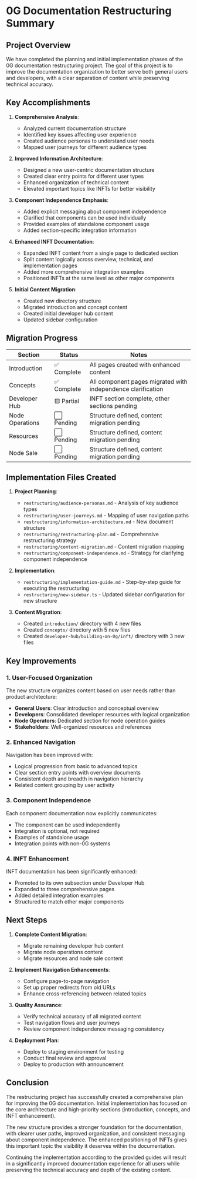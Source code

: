 # 0G Documentation Restructuring Summary

## Project Overview

We have completed the planning and initial implementation phases of the 0G documentation restructuring project. The goal of this project is to improve the documentation organization to better serve both general users and developers, with a clear separation of content while preserving technical accuracy.

## Key Accomplishments

1. **Comprehensive Analysis**:
   - Analyzed current documentation structure
   - Identified key issues affecting user experience
   - Created audience personas to understand user needs
   - Mapped user journeys for different audience types

2. **Improved Information Architecture**:
   - Designed a new user-centric documentation structure
   - Created clear entry points for different user types
   - Enhanced organization of technical content
   - Elevated important topics like INFTs for better visibility

3. **Component Independence Emphasis**:
   - Added explicit messaging about component independence
   - Clarified that components can be used individually
   - Provided examples of standalone component usage
   - Added section-specific integration information

4. **Enhanced INFT Documentation**:
   - Expanded INFT content from a single page to dedicated section
   - Split content logically across overview, technical, and implementation pages
   - Added more comprehensive integration examples
   - Positioned INFTs at the same level as other major components

5. **Initial Content Migration**:
   - Created new directory structure
   - Migrated introduction and concept content
   - Created initial developer hub content
   - Updated sidebar configuration

## Migration Progress

| Section | Status | Notes |
|---------|--------|-------|
| Introduction | ✅ Complete | All pages created with enhanced content |
| Concepts | ✅ Complete | All component pages migrated with independence clarification |
| Developer Hub | 🟨 Partial | INFT section complete, other sections pending |
| Node Operations | ⬜ Pending | Structure defined, content migration pending |
| Resources | ⬜ Pending | Structure defined, content migration pending |
| Node Sale | ⬜ Pending | Structure defined, content migration pending |

## Implementation Files Created

1. **Project Planning**:
   - `restructuring/audience-personas.md` - Analysis of key audience types
   - `restructuring/user-journeys.md` - Mapping of user navigation paths
   - `restructuring/information-architecture.md` - New document structure
   - `restructuring/restructuring-plan.md` - Comprehensive restructuring strategy
   - `restructuring/content-migration.md` - Content migration mapping
   - `restructuring/component-independence.md` - Strategy for clarifying component independence

2. **Implementation**:
   - `restructuring/implementation-guide.md` - Step-by-step guide for executing the restructuring
   - `restructuring/new-sidebar.ts` - Updated sidebar configuration for new structure

3. **Content Migration**:
   - Created `introduction/` directory with 4 new files
   - Created `concepts/` directory with 5 new files
   - Created `developer-hub/building-on-0g/inft/` directory with 3 new files

## Key Improvements

### 1. User-Focused Organization

The new structure organizes content based on user needs rather than product architecture:
- **General Users**: Clear introduction and conceptual overview
- **Developers**: Consolidated developer resources with logical organization
- **Node Operators**: Dedicated section for node operation guides
- **Stakeholders**: Well-organized resources and references

### 2. Enhanced Navigation

Navigation has been improved with:
- Logical progression from basic to advanced topics
- Clear section entry points with overview documents
- Consistent depth and breadth in navigation hierarchy
- Related content grouping by user activity

### 3. Component Independence

Each component documentation now explicitly communicates:
- The component can be used independently
- Integration is optional, not required
- Examples of standalone usage
- Integration points with non-0G systems

### 4. INFT Enhancement

INFT documentation has been significantly enhanced:
- Promoted to its own subsection under Developer Hub
- Expanded to three comprehensive pages
- Added detailed integration examples
- Structured to match other major components

## Next Steps

1. **Complete Content Migration**:
   - Migrate remaining developer hub content
   - Migrate node operations content
   - Migrate resources and node sale content

2. **Implement Navigation Enhancements**:
   - Configure page-to-page navigation
   - Set up proper redirects from old URLs
   - Enhance cross-referencing between related topics

3. **Quality Assurance**:
   - Verify technical accuracy of all migrated content
   - Test navigation flows and user journeys
   - Review component independence messaging consistency

4. **Deployment Plan**:
   - Deploy to staging environment for testing
   - Conduct final review and approval
   - Deploy to production with announcement

## Conclusion

The restructuring project has successfully created a comprehensive plan for improving the 0G documentation. Initial implementation has focused on the core architecture and high-priority sections (introduction, concepts, and INFT enhancement). 

The new structure provides a stronger foundation for the documentation, with clearer user paths, improved organization, and consistent messaging about component independence. The enhanced positioning of INFTs gives this important topic the visibility it deserves within the documentation.

Continuing the implementation according to the provided guides will result in a significantly improved documentation experience for all users while preserving the technical accuracy and depth of the existing content.